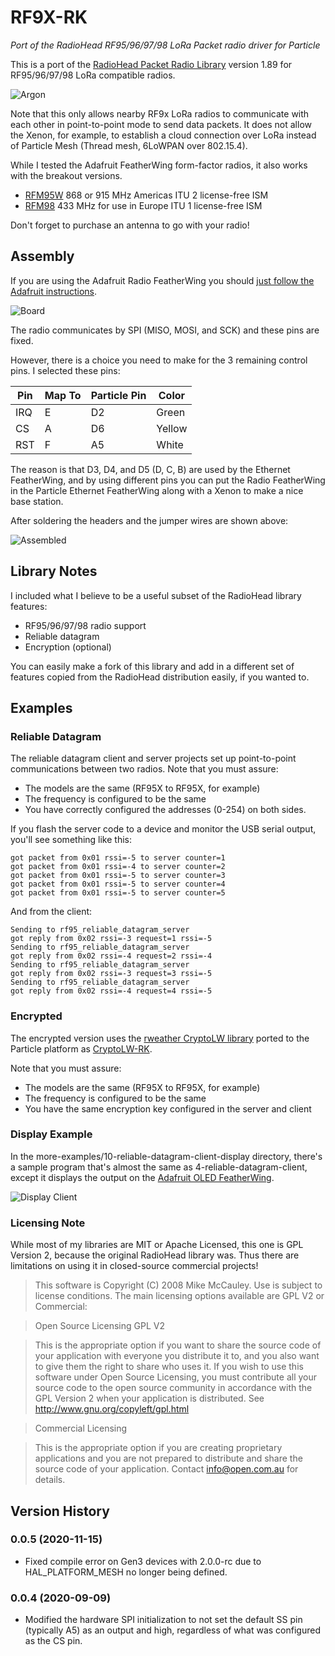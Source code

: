 # RF9X-RK

*Port of the RadioHead RF95/96/97/98 LoRa Packet radio driver for Particle*

This is a port of the [RadioHead Packet Radio Library](http://www.airspayce.com/mikem/arduino/RadioHead/) version 1.89 for RF95/96/97/98 LoRa compatible radios.

![Argon](images/server.jpg)

Note that this only allows nearby RF9x LoRa radios to communicate with each other in point-to-point mode to send data packets. It does not allow the Xenon, for example, to establish a cloud connection over LoRa instead of Particle Mesh (Thread mesh, 6LoWPAN over 802.15.4).

While I tested the Adafruit FeatherWing form-factor radios, it also works with the breakout versions.

- [RFM95W](https://www.adafruit.com/product/3231) 868 or 915 MHz  Americas ITU 2 license-free ISM
- [RFM98](https://www.adafruit.com/product/3232) 433 MHz for use in Europe ITU 1 license-free ISM

Don't forget to purchase an antenna to go with your radio! 

## Assembly

If you are using the Adafruit Radio FeatherWing you should [just follow the Adafruit instructions](https://learn.adafruit.com/radio-featherwing/overview).

![Board](images/board.jpg)

The radio communicates by SPI (MISO, MOSI, and SCK) and these pins are fixed. 

However, there is a choice you need to make for the 3 remaining control pins. I selected these pins:

| Pin | Map To | Particle Pin | Color |
| --- | --- | --- | --- |
| IRQ | E | D2 | Green |
| CS | A | D6 | Yellow |
| RST | F | A5 | White |

The reason is that D3, D4, and D5 (D, C, B) are used by the Ethernet FeatherWing, and by using different pins you can put the Radio FeatherWing in the Particle Ethernet FeatherWing along with a Xenon to make a nice base station.

After soldering the headers and the jumper wires are shown above:

![Assembled](images/assembled.jpg)



## Library Notes

I included what I believe to be a useful subset of the RadioHead library features:

- RF95/96/97/98 radio support
- Reliable datagram
- Encryption (optional)

You can easily make a fork of this library and add in a different set of features copied from the RadioHead distribution easily, if you wanted to.


## Examples

### Reliable Datagram

The reliable datagram client and server projects set up point-to-point communications between two radios. Note that you must assure:

- The models are the same (RF95X to RF95X, for example)
- The frequency is configured to be the same
- You have correctly configured the addresses (0-254) on both sides.

If you flash the server code to a device and monitor the USB serial output, you'll see something like this:

```
got packet from 0x01 rssi=-5 to server counter=1
got packet from 0x01 rssi=-4 to server counter=2
got packet from 0x01 rssi=-5 to server counter=3
got packet from 0x01 rssi=-5 to server counter=4
got packet from 0x01 rssi=-5 to server counter=5
```

And from the client:

```
Sending to rf95_reliable_datagram_server
got reply from 0x02 rssi=-3 request=1 rssi=-5
Sending to rf95_reliable_datagram_server
got reply from 0x02 rssi=-4 request=2 rssi=-4
Sending to rf95_reliable_datagram_server
got reply from 0x02 rssi=-3 request=3 rssi=-5
Sending to rf95_reliable_datagram_server
got reply from 0x02 rssi=-4 request=4 rssi=-5
```


### Encrypted

The encrypted version uses the [rweather CryptoLW library](https://github.com/rweather/arduinolibs) ported to the Particle platform as [CryptoLW-RK](https://github.com/rickkas7/CryptoLW-RK).

Note that you must assure:

- The models are the same (RF95X to RF95X, for example)
- The frequency is configured to be the same
- You have the same encryption key configured in the server and client


### Display Example

In the more-examples/10-reliable-datagram-client-display directory, there's a sample program that's almost the same as 4-reliable-datagram-client, except it displays the output on the [Adafruit OLED FeatherWing](https://www.adafruit.com/product/2900).

![Display Client](images/client.jpg)


### Licensing Note

While most of my libraries are MIT or Apache Licensed, this one is GPL Version 2, because the original RadioHead library was. Thus there are limitations on using it in closed-source commercial projects!

> This software is Copyright (C) 2008 Mike McCauley. Use is subject to license
conditions. The main licensing options available are GPL V2 or Commercial:

> Open Source Licensing GPL V2

> This is the appropriate option if you want to share the source code of your
application with everyone you distribute it to, and you also want to give them
the right to share who uses it. If you wish to use this software under Open
Source Licensing, you must contribute all your source code to the open source
community in accordance with the GPL Version 2 when your application is
distributed. See http://www.gnu.org/copyleft/gpl.html

> Commercial Licensing

> This is the appropriate option if you are creating proprietary applications
and you are not prepared to distribute and share the source code of your
application. Contact info@open.com.au for details.


## Version History

### 0.0.5 (2020-11-15)

- Fixed compile error on Gen3 devices with 2.0.0-rc due to HAL_PLATFORM_MESH no longer being defined.

### 0.0.4 (2020-09-09)

- Modified the hardware SPI initialization to not set the default SS pin (typically A5) as an output and high, regardless of what was configured as the CS pin.
